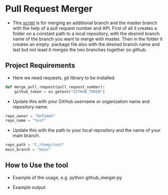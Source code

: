 # Pull Request Merger

- This [script](github_merger.py) is for merging an additional branch and the master branch with the help of a pull request number and API.
  First of all it creates a folder on a constant path to a local repository, with the desired branch name of the branch you want to merge with master.
  Then in the folder it creates an empty .package file also with the desired branch name and last but not least it merges the two branches together on github.

## Project Requirements

- Here we need requests, git library to be installed.
```python
def merge_pull_request(pull_request_number):
    github_token = os.getenv("GITHUB_TOKEN")
```

- Update this with your GitHub username or organization name and repository name.
```python
repo_owner = "OnTomek"
repo_name = "test"
```

- Update this with the path to your local repository and the name of your main branch.
```python
repo_path = "C:/temp/test"
main_branch = "main"
```

## How to Use the tool
- Example of the usage, e.g.  python github_merger.py <pr number>



- Example output
